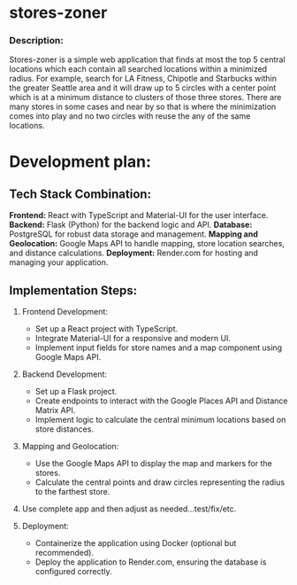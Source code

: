 # stores-zoner

### Description:

Stores-zoner is a simple web application that finds at most the top 5 central locations which each contain all searched locations within a minimized radius. For example, search for LA Fitness, Chipotle and Starbucks within the greater Seattle area and it will draw up to 5 circles with a center point which is at a minimum distance to clusters of those three stores. There are many stores in some cases and near by so that is where the minimization comes into play and no two circles with reuse the any of the same locations.

# Development plan:

## Tech Stack Combination:

**Frontend:** React with TypeScript and Material-UI for the user interface.
**Backend:** Flask (Python) for the backend logic and API.
**Database:** PostgreSQL for robust data storage and management.
**Mapping and Geolocation:** Google Maps API to handle mapping, store location searches, and distance calculations.
**Deployment:** Render.com for hosting and managing your application.

## Implementation Steps:

1. Frontend Development:

   - Set up a React project with TypeScript.
   - Integrate Material-UI for a responsive and modern UI.
   - Implement input fields for store names and a map component using Google Maps API.

2. Backend Development:

   - Set up a Flask project.
   - Create endpoints to interact with the Google Places API and Distance Matrix API.
   - Implement logic to calculate the central minimum locations based on store distances.

3. Mapping and Geolocation:

   - Use the Google Maps API to display the map and markers for the stores.
   - Calculate the central points and draw circles representing the radius to the farthest store.

4. Use complete app and then adjust as needed...test/fix/etc.

5. Deployment:
   - Containerize the application using Docker (optional but recommended).
   - Deploy the application to Render.com, ensuring the database is configured correctly.
